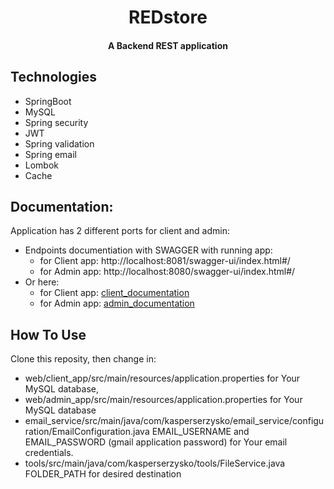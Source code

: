 <h1 align="center">REDstore </h1>

<h4 align="center">A Backend REST application</h4>


## Technologies
* SpringBoot 
* MySQL
* Spring security
* JWT
* Spring validation
* Spring email
* Lombok
* Cache

## Documentation:
  Application has 2 different ports for client and admin:
  * Endpoints documentiation with SWAGGER with running app:
    - for Client app: http://localhost:8081/swagger-ui/index.html#/
    - for Admin app: http://localhost:8080/swagger-ui/index.html#/
  * Or here:
    - for Client app: <a href="https://drive.google.com/file/d/19BUKR1YdD5RtjD_XQbpDV8gtjZimL-zO/view?usp=share_link">client_documentation</a>
    - for Admin app: <a href="https://drive.google.com/file/d/1Smd2KxDuzZANx8o0O-aYzlHEbZt82Bsm/view?usp=share_link">admin_documentation</a>
    
    
## How To Use

Clone this reposity, then change in:
  - web/client_app/src/main/resources/application.properties for Your MySQL database,
  - web/admin_app/src/main/resources/application.properties for Your MySQL database
  - email_service/src/main/java/com/kasperserzysko/email_service/configuration/EmailConfiguration.java EMAIL_USERNAME and EMAIL_PASSWORD (gmail application password) for Your email credentials.
  - tools/src/main/java/com/kasperserzysko/tools/FileService.java FOLDER_PATH for desired destination

